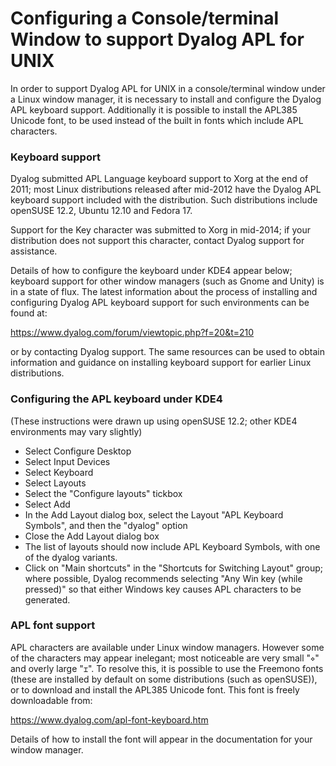 # Configuring a Console/terminal Window to support Dyalog APL for UNIX

In order to support Dyalog APL for UNIX in a console/terminal window under a Linux window manager, it is necessary to install and configure the Dyalog APL keyboard support. Additionally it is possible to install the APL385 Unicode font, to be used instead of the built in fonts which include APL characters.

### Keyboard support

Dyalog submitted APL Language keyboard support to Xorg at the end of 2011; most Linux distributions released after mid-2012 have the Dyalog APL keyboard support included with the distribution. Such distributions include openSUSE 12.2, Ubuntu 12.10 and Fedora 17.

Support for the Key character was submitted to Xorg in mid-2014; if your distribution does not support this character, contact Dyalog support for assistance.

Details of how to configure the keyboard under KDE4 appear below; keyboard support for other window managers (such as Gnome and Unity) is in a state of flux. The latest information about the process of installing and configuring Dyalog APL keyboard support for such environments can be found at:

https://www.dyalog.com/forum/viewtopic.php?f=20&t=210

or by contacting Dyalog support. The same resources can be used to obtain information and guidance on installing keyboard support for earlier Linux distributions.

### Configuring the APL keyboard under KDE4

(These instructions were drawn up using openSUSE 12.2; other KDE4 environments may vary slightly)

- Select Configure Desktop
- Select Input Devices
- Select Keyboard
- Select Layouts
- Select the "Configure layouts" tickbox
- Select Add
- In the Add Layout dialog box, select the Layout "APL Keyboard Symbols", and then the "dyalog"  option
- Close the Add Layout dialog box
- The list of layouts should now include APL Keyboard Symbols, with one of the dyalog variants.
- Click on "Main shortcuts" in the "Shortcuts for Switching Layout" group; where possible, Dyalog recommends selecting "Any Win key (while pressed)" so that either Windows key causes APL characters to be generated.
### APL font support

APL characters are available under Linux window managers. However some of the characters may appear inelegant; most noticeable are very small "`⋄`" and overly large "`⌶`". To resolve this, it is possible to use the Freemono fonts (these are installed by default on some distributions (such as openSUSE)), or to download and install the APL385 Unicode font. This font is freely downloadable from:

https://www.dyalog.com/apl-font-keyboard.htm

Details of how to install the font will appear in the documentation for your window manager.
